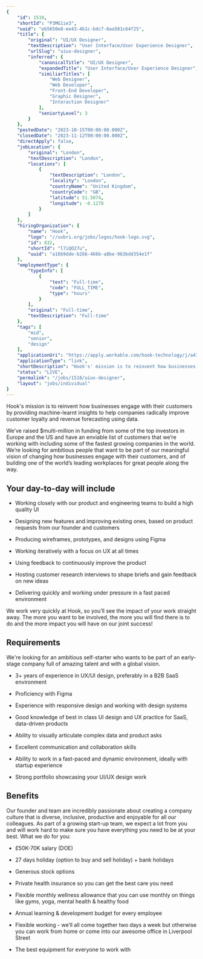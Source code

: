 ```yaml
---
{
	"id": 1518,
	"shortId": "P3MG1ie3",
	"uuid": "eb5650e8-ee43-4b1c-bdc7-6aa581c64f25",
	"title": {
		"original": "UI/UX Designer",
		"textDescription": "User Interface/User Experience Designer",
		"urlSlug": "uiux-designer",
		"inferred": {
			"canonicalTitle": "UI/UX Designer",
			"expandedTitle": "User Interface/User Experience Designer",
			"similiarTitles": [
				"Web Designer",
				"Web Developer",
				"Front-End Developer",
				"Graphic Designer",
				"Interaction Designer"
			],
			"seniortyLevel": 3
		}
	},
	"postedDate": "2023-10-15T00:00:00.000Z",
	"closedDate": "2023-11-12T00:00:00.000Z",
	"directApply": false,
	"jobLocation": {
		"original": "London",
		"textDescription": "London",
		"locations": [
			{
				"textDescription": "London",
				"locality": "London",
				"countryName": "United Kingdom",
				"countryCode": "GB",
				"latitude": 51.5074,
				"longitude": -0.1278
			}
		]
	},
	"hiringOrganization": {
		"name": "Hook",
		"logo": "//uxbri.org/jobs/logos/hook-logo.svg",
		"id": 832,
		"shortId": "l7iQO27u",
		"uuid": "a16b9dde-b266-466b-a8be-963bdd354e1f"
	},
	"employmentType": {
		"typeInfo": [
			{
				"text": "Full-time",
				"code": "FULL_TIME",
				"type": "hours"
			}
		],
		"original": "Full-time",
		"textDescription": "Full-time"
	},
	"tags": [
		"mid",
		"senior",
		"design"
	],
	"applicationUri": "https://apply.workable.com/hook-technology/j/a416bd229b/apply/",
	"applicationType": "link",
	"shortDescription": "Hook's' mission is to reinvent how businesses engage with their customers by providing machine-learnt- insights to help companies radically improve customer loyalty and revenue forecasting using data",
	"status": "LIVE",
	"permalink": "/jobs/1518/uiux-designer",
	"layout": "jobs/individual"
}
---
```

<p>Hook's mission is to reinvent how businesses engage with their customers by providing machine-learnt insights to help companies radically improve customer loyalty and revenue forecasting using data.</p><p>We’ve raised $multi-million in funding from some of the top investors in Europe and the US and have an enviable list of customers that we’re working with including some of the fastest growing companies in the world. We’re looking for ambitious people that want to be part of our meaningful vision of changing how businesses engage with their customers, and of building one of the world’s leading workplaces for great people along the way.</p><h2>Your day-to-day will include</h2><ul><li><p>Working closely with our product and engineering teams to build a high quality UI</p></li><li><p>Designing new features and improving existing ones, based on product requests from our founder and customers</p></li><li><p>Producing wireframes, prototypes, and designs using Figma</p></li><li><p>Working iteratively with a focus on UX at all times</p></li><li><p>Using feedback to continuously improve the product</p></li><li><p>Hosting customer research interviews to shape briefs and gain feedback on new ideas</p></li><li><p>Delivering quickly and working under pressure in a fast paced environment</p></li></ul><p>We work very quickly at Hook, so you’ll see the impact of your work straight away. The more you want to be involved, the more you will find there is to do and the more impact you will have on our joint success!</p><h2>Requirements</h2><p>We're looking for an ambitious self-starter who wants to be part of an early-stage company full of amazing talent and with a global vision.</p><ul><li><p>3+ years of experience in UX/UI design, preferably in a B2B SaaS environment</p></li><li><p>Proficiency with Figma</p></li><li><p>Experience with responsive design and working with design systems</p></li><li><p>Good knowledge of best in class UI design and UX practice for SaaS, data-driven products</p></li><li><p>Ability to visually articulate complex data and product asks</p></li><li><p>Excellent communication and collaboration skills</p></li><li><p>Ability to work in a fast-paced and dynamic environment, ideally with startup experience</p></li><li><p>Strong portfolio showcasing your UI/UX design work</p></li></ul><h2>Benefits</h2><p>Our founder and team are incredibly passionate about creating a company culture that is diverse, inclusive, productive and enjoyable for all our colleagues. As part of a growing start-up team, we expect a lot from you and will work hard to make sure you have everything you need to be at your best. What we do for you:</p><ul><li><p>£50K-70K salary (DOE)</p></li><li><p>27 days holiday (option to buy and sell holiday) + bank holidays</p></li><li><p>Generous stock options</p></li><li><p>Private health insurance so you can get the best care you need</p></li><li><p>Flexible monthly wellness allowance that you can use monthly on things like gyms, yoga, mental health &amp; healthy food</p></li><li><p>Annual learning &amp; development budget for every employee</p></li><li><p>Flexible working - we’ll all come together two days a week but otherwise you can work from home or come into our awesome office in Liverpool Street</p></li><li><p>The best equipment for everyone to work with</p></li></ul>
